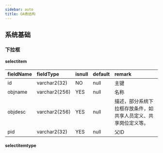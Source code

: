 ```yaml
---
sidebar: auto
title: OA表结构
---
```



## 系统基础
### 下拉框
#### selectitem
| fieldName      | fieldType     | isnull  | default | remark       |
| ------------- |:-------------| :----- | :-----| :-----|
| id      | varchar2(32) | NO | null | 主键 |
| objname      | varchar2(256) | YES | null | 名称 |
| objdesc      | varchar2(256) | YES | null | 描述，部分系统下拉框存放条件，如共享人员定义、共享岗位定义等。 |
| pid      | varchar2(32) | YES | null | 父ID |


#### selectitemtype
